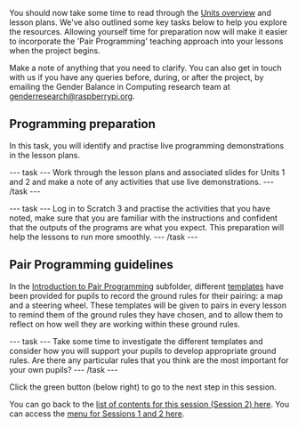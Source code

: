You should now take some time to read through the [Units overview](ncce.io/R2iy6p) and lesson plans. We've also outlined some key tasks below to help you explore the resources. Allowing yourself time for preparation now will make it easier to incorporate the 'Pair Programming' teaching approach into your lessons when the project begins.

Make a note of anything that you need to clarify. You can also get in touch with us if you have any queries before, during, or after the project, by emailing the Gender Balance in Computing research team at [genderresearch@raspberrypi.org](mailto:genderresearch@raspberrypi.org).


## Programming preparation

In this task, you will identify and practise live programming demonstrations in the lesson plans. 

--- task --- 
Work through the lesson plans and associated slides for Units 1 and 2 and make a note of any activities that use live demonstrations. 
--- /task ---

--- task --- 
Log in to Scratch 3 and practise the activities that you have noted, make sure that you are familiar with the instructions and confident that the outputs of the programs are what you expect. This preparation will help the lessons to run more smoothly.
--- /task ---

## Pair Programming guidelines

In the [Introduction to Pair Programming](https://drive.google.com/drive/folders/1KzSvFLAfEjn4h7dzU_6ochf8Mtktkaqk) subfolder, different [templates](ncce.io/wMqndf) have been provided for pupils to record the ground rules for their pairing: a map and a steering wheel. These templates will be given to pairs in every lesson to remind them of the ground rules they have chosen, and to allow them to reflect on how well they are working within these ground rules. 

--- task --- 
Take some time to investigate the different templates and consider how you will support your pupils to develop appropriate ground rules. Are there any particular rules that you think are the most important for your own pupils?
--- /task ---

Click the green button (below right) to go to the next step in this session.

You can go back to the [list of contents for this session (Session 2) here](https://projects.raspberrypi.org/en/projects/gbic-pair-programming-2).
You can access the [menu for Sessions 1 and 2 here](https://projects.raspberrypi.org/en/pathways/gbic-pair-programming-training).


